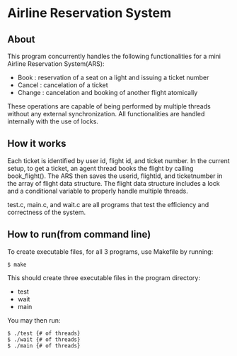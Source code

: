 # Airline Reservation System
## About
This program concurrently handles the following functionalities for a mini Airline Reservation System(ARS):
- Book : reservation of a seat on a light and issuing a ticket number
- Cancel : cancelation of a ticket
- Change : cancelation and booking of another flight atomically

These operations are capable of being performed by multiple threads without any external synchronization. 
All functionalities are handled internally with the use of locks.

## How it works
Each ticket is identified by user id, flight id, and ticket number. 
In the current setup, to get a ticket, an agent thread books the flight by calling book_flight().
The ARS then saves the userid, flightid, and ticketnumber in the array of flight data structure.
The flight data structure includes a lock and a conditional variable to properly handle multiple threads.  

test.c, main.c, and wait.c are all programs that test the efficiency and correctness of the system.

## How to run(from command line)
To create executable files, for all 3 programs, use Makefile by running:
```console
$ make
```
This should create three executable files in the program directory:
- test
- wait
- main

You may then run:
```console
$ ./test {# of threads}
$ ./wait {# of threads} 
$ ./main {# of threads}
```

